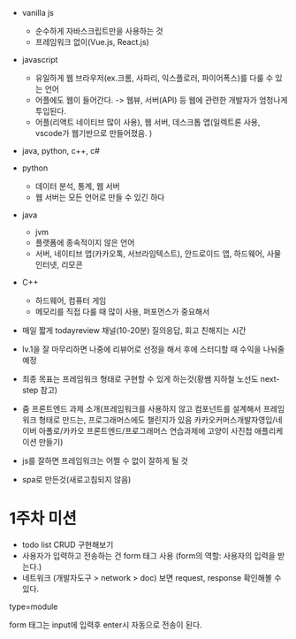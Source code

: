 - vanilla js

  - 순수하게 자바스크립트만을 사용하는 것
  - 프레임워크 없이(Vue.js, React.js)

- javascript

  - 유일하게 웹 브라우저(ex.크롬, 사파리, 익스플로러, 파이어폭스)를 다룰 수 있는 언어
  - 어플에도 웹이 들어간다. -> 웹뷰, 서버(API) 등 웹에 관련한 개발자가 엄청나게 투입된다.
  - 어플(리액트 네이티브 많이 사용), 웹 서버, 데스크톱 앱(일렉트론 사용, vscode가 웹기반으로 만들어졌음. )

- java, python, c++, c#
- python
  - 데이터 분석, 통계, 웹 서버
  - 웹 서버는 모든 언어로 만들 수 있긴 하다
- java
  - jvm
  - 플랫폼에 종속적이지 않은 언어
  - 서버, 네이티브 앱(카카오톡, 서브라임텍스트), 안드로이드 앱, 하드웨어, 사물인터넷, 리모콘
- C++

  - 하드웨어, 컴퓨터 게임
  - 메모리를 직접 다룰 때 많이 사용, 퍼포먼스가 중요해서

- 매일 짧게 todayreview 채널(10-20분) 질의응답, 회고 친해지는 시간
- lv.1을 잘 마무리하면 나중에 리뷰어로 선정을 해서 후에 스터디할 때 수익을 나눠줄 예정
- 최종 목표는 프레임워크 형태로 구현할 수 있게 하는것(황쌤 지하철 노선도 next-step 참고)
- 줌 프론트엔드 과제 소개(프레임워크를 사용하지 않고 컴포넌트를 설계해서 프레임워크 형태로 만드는, 프로그래머스에도 챌린지가 있음 카카오커머스개발자영입/네이버 아폴로/카카오 프론트엔드/프로그래머스 연습과제에 고양이 사진첩 애플리케이션 만들기)
- js를 잘하면 프레임워크는 어쩔 수 없이 잘하게 될 것
- spa로 만든것(새로고침되지 않음)

# 1주차 미션

- todo list CRUD 구현해보기
- 사용자가 입력하고 전송하는 건 form 태그 사용 (form의 역할: 사용자의 입력을 받는다.)
- 네트워크 (개발자도구 > network > doc) 보면 request, response 확인해볼 수 있다.

type=module

form 태그는 input에 입력후 enter시 자동으로 전송이 된다.
